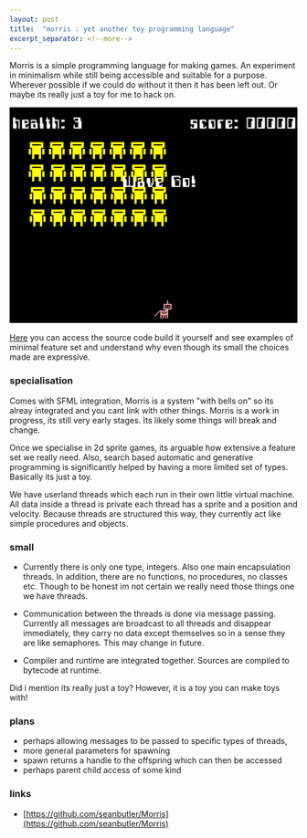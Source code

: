 ```yaml
---
layout: post
title:  "morris : yet another toy programming language"
excerpt_separator: <!--more-->
---
```


Morris is a simple programming language for making games. An experiment in minimalism while still being accessible and suitable for a purpose.<!--more-->
 Wherever possible if we could do without it then it has been left out. Or maybe its really just a toy for me to hack on.


![](https://github.com/seanbutler/Morris/blob/main/screenshots/anim6.gif?raw=true)


[Here](https://github.com/seanbutler/Morris) you can access the source code build it yourself and see examples of minimal feature set and understand why even though its small the choices made are expressive.

### specialisation

Comes with SFML integration, Morris is a system "with bells on" so its alreay integrated and you cant link with other things. Morris is a work in progress, its still very early stages. Its likely some things will break and change.

Once we specialise in 2d sprite games, its arguable how extensive a feature set we really need. Also, search based automatic and generative programming is significantly helped by having a more limited set of types. Basically its just a toy.

We have userland threads which each run in their own little virtual machine. All data inside a thread is private each thread has a sprite and a position and velocity. Because threads are structured this way, they currently act like simple procedures and objects.

### small

- Currently there is only one type, integers. Also one main encapsulation threads. In addition, there are no functions, no procedures, no classes etc. Though to be honest im not certain we really need those things one we have threads.

- Communication between the threads is done via message passing. Currently all messages are broadcast to all threads and disappear immediately, they carry no data except themselves so in a sense they are like semaphores. This may change in future.

- Compiler and runtime are integrated together. Sources are compiled to bytecode at runtime.

Did i mention its really just a toy? However, it is a toy you can make toys with!


### plans

- perhaps allowing messages to be passed to specific types of threads, 
- more general parameters for spawning
- spawn returns a handle to the offspring which can then be accessed 
- perhaps parent child access of some kind

### links 

- [https://github.com/seanbutler/Morris](https://github.com/seanbutler/Morris)
